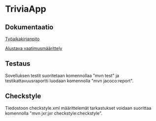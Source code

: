 
# TriviaApp


## Dokumentaatio

[Työaikakirjanpito](https://github.com/ruuskal/ot-harjoitustyo/blob/master/dokumentaatio/tyoaikakirjanpito.md)

[Alustava vaatimusmäärittely](https://github.com/ruuskal/ot-harjoitustyo/blob/master/dokumentaatio/vaatimusmaarittely.md)

## Testaus

Sovelluksen testit suoritetaan komennollaa "mvn test" ja testikattavuusraportti
luodaan komennolla "mvn jacoco:report".

## Checkstyle

Tiedostoon checkstyle.xml määrittelemät tarkastukset voidaan suorittaa komennolla 
"mvn jxr:jxr checkstyle:checkstyle".
